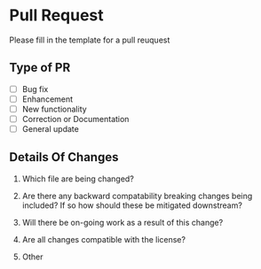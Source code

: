 # Pull Request
Please fill in the template for a pull reuquest

## Type of PR
- [ ] Bug fix
- [ ] Enhancement
- [ ] New functionality
- [ ] Correction or Documentation
- [ ] General update

## Details Of Changes

1. Which file are being changed?

2. Are there any backward compatability breaking changes being included? If so how should these be mitigated downstream?

3. Will there be on-going work as a result of this change?

4. Are all changes compatible with the license?

5. Other
